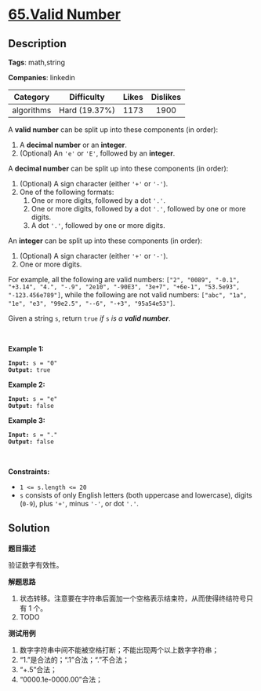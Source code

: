 # [65.Valid Number](https://leetcode.com/problems/valid-number/description/)

## Description

**Tags**: math,string

**Companies**: linkedin

|  Category  |  Difficulty   | Likes | Dislikes |
| :--------: | :-----------: | :---: | :------: |
| algorithms | Hard (19.37%) | 1173  |   1900   |

<p>A <strong>valid number</strong> can be split up into these components (in order):</p>
<ol>
  <li>A <strong>decimal number</strong> or an <strong>integer</strong>.</li>
  <li>(Optional) An <code>&#39;e&#39;</code> or <code>&#39;E&#39;</code>, followed by an <strong>integer</strong>.</li>
</ol>
<p>A <strong>decimal number</strong> can be split up into these components (in order):</p>
<ol>
  <li>(Optional) A sign character (either <code>&#39;+&#39;</code> or <code>&#39;-&#39;</code>).</li>
  <li>One of the following formats:
  <ol>
    <li>One or more digits, followed by a dot <code>&#39;.&#39;</code>.</li>
    <li>One or more digits, followed by a dot <code>&#39;.&#39;</code>, followed by one or more digits.</li>
    <li>A dot <code>&#39;.&#39;</code>, followed by one or more digits.</li>
  </ol>
  </li>
</ol>
<p>An <strong>integer</strong> can be split up into these components (in order):</p>
<ol>
  <li>(Optional) A sign character (either <code>&#39;+&#39;</code> or <code>&#39;-&#39;</code>).</li>
  <li>One or more digits.</li>
</ol>
<p>For example, all the following are valid numbers: <code>[&quot;2&quot;, &quot;0089&quot;, &quot;-0.1&quot;, &quot;+3.14&quot;, &quot;4.&quot;, &quot;-.9&quot;, &quot;2e10&quot;, &quot;-90E3&quot;, &quot;3e+7&quot;, &quot;+6e-1&quot;, &quot;53.5e93&quot;, &quot;-123.456e789&quot;]</code>, while the following are not valid numbers: <code>[&quot;abc&quot;, &quot;1a&quot;, &quot;1e&quot;, &quot;e3&quot;, &quot;99e2.5&quot;, &quot;--6&quot;, &quot;-+3&quot;, &quot;95a54e53&quot;]</code>.</p>
<p>Given a string <code>s</code>, return <code>true</code><em> if </em><code>s</code><em> is a <strong>valid number</strong></em>.</p>
<p>&nbsp;</p>
<p><strong class="example">Example 1:</strong></p>
<pre><code><strong>Input:</strong> s = &quot;0&quot;
<strong>Output:</strong> true</code></pre>
<p><strong class="example">Example 2:</strong></p>
<pre><code><strong>Input:</strong> s = &quot;e&quot;
<strong>Output:</strong> false</code></pre>
<p><strong class="example">Example 3:</strong></p>
<pre><code><strong>Input:</strong> s = &quot;.&quot;
<strong>Output:</strong> false</code></pre>
<p>&nbsp;</p>
<p><strong>Constraints:</strong></p>
<ul>
  <li><code>1 &lt;= s.length &lt;= 20</code></li>
  <li><code>s</code> consists of only English letters (both uppercase and lowercase), digits (<code>0-9</code>), plus <code>&#39;+&#39;</code>, minus <code>&#39;-&#39;</code>, or dot <code>&#39;.&#39;</code>.</li>
</ul>

## Solution

**题目描述**

验证数字有效性。

**解题思路**

1. 状态转移。注意要在字符串后面加一个空格表示结束符，从而使得终结符号只有 1 个。
2. TODO

**测试用例**

1. 数字字符串中间不能被空格打断；不能出现两个以上数字字符串；
2. “1.”是合法的；“.1”合法；“.”不合法；
3. “+.5”合法；
4. “0000.1e-0000.00”合法；

